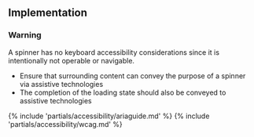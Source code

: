 
## Implementation

<rh-alert state="warning">
<h3 slot="header">Warning</h3>
<p>A spinner has no keyboard accessibility considerations since it is intentionally not operable or navigable.</p>
</rh-alert>

- Ensure that surrounding content can convey the purpose of a spinner via assistive technologies
- The completion of the loading state should also be conveyed to assistive technologies

{% include 'partials/accessibility/ariaguide.md' %}
{% include 'partials/accessibility/wcag.md' %}